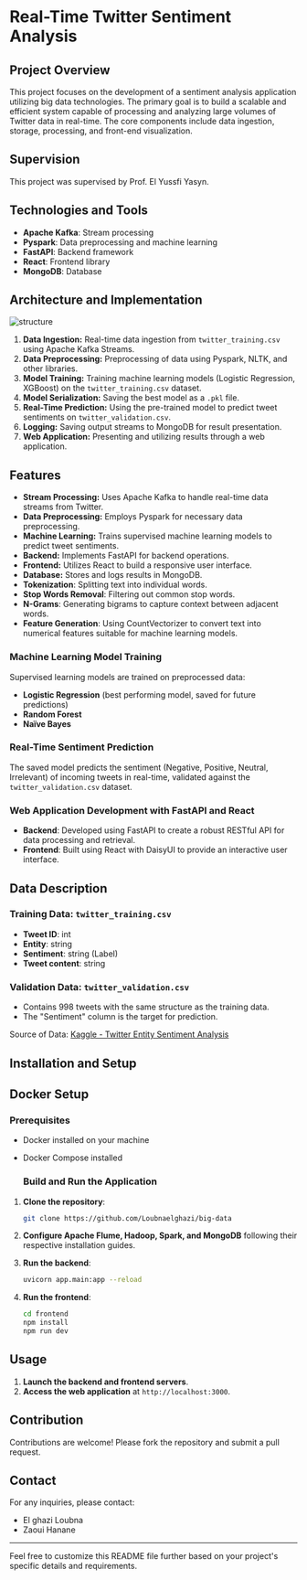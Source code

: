 # Real-Time Twitter Sentiment Analysis

## Project Overview
This project focuses on the development of a sentiment analysis application utilizing big data technologies. The primary goal is to build a scalable and efficient system capable of processing and analyzing large volumes of Twitter data in real-time. The core components include data ingestion, storage, processing, and front-end visualization.

## Supervision
This project was supervised by Prof. El Yussfi Yasyn.

## Technologies and Tools
- **Apache Kafka**: Stream processing
- **Pyspark**: Data preprocessing and machine learning
- **FastAPI**: Backend framework
- **React**: Frontend library
- **MongoDB**: Database

## Architecture and Implementation

![structure](https://github.com/Loubnaelghazi/big-data/assets/114692135/78ba49cc-cb69-4774-b839-b7eda8689b2c)

1. **Data Ingestion:** Real-time data ingestion from `twitter_training.csv` using Apache Kafka Streams.
2. **Data Preprocessing:** Preprocessing of data using Pyspark, NLTK, and other libraries.
3. **Model Training:** Training machine learning models (Logistic Regression, XGBoost) on the `twitter_training.csv` dataset.
4. **Model Serialization:** Saving the best model as a `.pkl` file.
5. **Real-Time Prediction:** Using the pre-trained model to predict tweet sentiments on `twitter_validation.csv`.
6. **Logging:** Saving output streams to MongoDB for result presentation.
7. **Web Application:** Presenting and utilizing results through a web application.


## Features
- **Stream Processing:** Uses Apache Kafka to handle real-time data streams from Twitter.
- **Data Preprocessing:** Employs Pyspark for necessary data preprocessing.
- **Machine Learning:** Trains supervised machine learning models to predict tweet sentiments.
- **Backend:** Implements FastAPI for backend operations.
- **Frontend:** Utilizes React to build a responsive user interface.
- **Database:** Stores and logs results in MongoDB.
- **Tokenization**: Splitting text into individual words.
- **Stop Words Removal**: Filtering out common stop words.
- **N-Grams**: Generating bigrams to capture context between adjacent words.
- **Feature Generation**: Using CountVectorizer to convert text into numerical features suitable for machine learning models.

### Machine Learning Model Training
Supervised learning models are trained on preprocessed data:
- **Logistic Regression** (best performing model, saved for future predictions)
- **Random Forest**
- **Naïve Bayes** 

### Real-Time Sentiment Prediction
The saved model predicts the sentiment (Negative, Positive, Neutral, Irrelevant) of incoming tweets in real-time, validated against the `twitter_validation.csv` dataset.

### Web Application Development with FastAPI and React
- **Backend**: Developed using FastAPI to create a robust RESTful API for data processing and retrieval.
- **Frontend**: Built using React with DaisyUI to provide an interactive user interface.

## Data Description
### Training Data: `twitter_training.csv`
- **Tweet ID**: int
- **Entity**: string
- **Sentiment**: string (Label)
- **Tweet content**: string

### Validation Data: `twitter_validation.csv`
- Contains 998 tweets with the same structure as the training data.
- The "Sentiment" column is the target for prediction.

Source of Data: [Kaggle - Twitter Entity Sentiment Analysis](https://www.kaggle.com/datasets/jp797498e/twitter-entity-sentiment-analysis)

## Installation and Setup

## Docker Setup

### Prerequisites
- Docker installed on your machine
- Docker Compose installed

  ### Build and Run the Application
1. **Clone the repository**:
    ```bash
    git clone https://github.com/Loubnaelghazi/big-data
    ```

2. **Configure Apache Flume, Hadoop, Spark, and MongoDB** following their respective installation guides.

3. **Run the backend**:
    ```bash
    uvicorn app.main:app --reload
    ```

4. **Run the frontend**:
    ```bash
    cd frontend
    npm install
    npm run dev 
    ```

## Usage
1. **Launch the backend and frontend servers**.
2. **Access the web application** at `http://localhost:3000`.

## Contribution
Contributions are welcome! Please fork the repository and submit a pull request.


## Contact
For any inquiries, please contact:
- El ghazi Loubna
- Zaoui Hanane

---

Feel free to customize this README file further based on your project's specific details and requirements.

